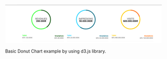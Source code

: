 ![alt tag](https://github.com/antonio682/donut_chart_d3.js/blob/master/donut1.png)

Basic Donut Chart example by using d3.js library.
